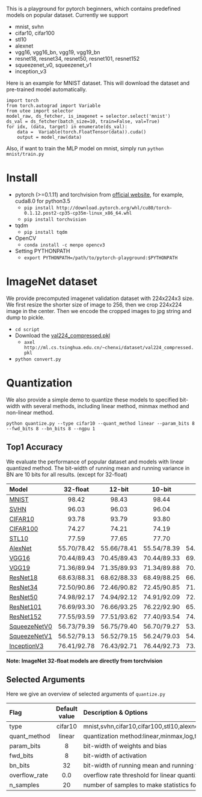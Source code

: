 This is a playground for pytorch beginners, which contains predefined models on popular dataset. Currently we support 
- mnist, svhn
- cifar10, cifar100
- stl10
- alexnet
- vgg16, vgg16_bn, vgg19, vgg19_bn
- resnet18, resnet34, resnet50, resnet101, resnet152
- squeezenet_v0, squeezenet_v1
- inception_v3

Here is an example for MNIST dataset. This will download the dataset and pre-trained model automatically.
```
import torch
from torch.autograd import Variable
from utee import selector
model_raw, ds_fetcher, is_imagenet = selector.select('mnist')
ds_val = ds_fetcher(batch_size=10, train=False, val=True)
for idx, (data, target) in enumerate(ds_val):
    data =  Variable(torch.FloatTensor(data)).cuda()
    output = model_raw(data)
```

Also, if want to train the MLP model on mnist, simply run `python mnist/train.py`


# Install
- pytorch (>=0.1.11) and torchvision from [official website](http://pytorch.org/), for example, cuda8.0 for python3.5
    - `pip install http://download.pytorch.org/whl/cu80/torch-0.1.12.post2-cp35-cp35m-linux_x86_64.whl`
    - `pip install torchvision`
- tqdm
    - `pip install tqdm`
- OpenCV
    - `conda install -c menpo opencv3`
- Setting PYTHONPATH
    - `export PYTHONPATH=/path/to/pytorch-playground:$PYTHONPATH`

# ImageNet dataset
We provide precomputed imagenet validation dataset with 224x224x3 size. We first resize the shorter size of image to 256, then we crop 224x224 image in the center. Then we encode the cropped images to jpg string and dump to pickle. 
- `cd script`
- Download the [val224_compressed.pkl](http://ml.cs.tsinghua.edu.cn/~chenxi/dataset/val224_compressed.pkl) 
    - `axel http://ml.cs.tsinghua.edu.cn/~chenxi/dataset/val224_compressed.pkl`
- `python convert.py`


# Quantization
We also provide a simple demo to quantize these models to specified bit-width with several methods, including linear method, minmax method and non-linear method.

`python quantize.py --type cifar10 --quant_method linear --param_bits 8 --fwd_bits 8 --bn_bits 8 --ngpu 1`
   
## Top1 Accuracy
We evaluate the performance of popular dataset and models with linear quantized method. The bit-width of running mean and running variance in BN are 10 bits for all results. (except for 32-float)


|Model|32-float  |12-bit  |10-bit |8-bit  |6-bit  |
|:----|:--------:|:------:|:-----:|:-----:|:-----:|
|[MNIST](http://ml.cs.tsinghua.edu.cn/~chenxi/pytorch-models/mnist-b07bb66b.pth)|98.42|98.43|98.44|98.44|98.32|
|[SVHN](http://ml.cs.tsinghua.edu.cn/~chenxi/pytorch-models/svhn-f564f3d8.pth)|96.03|96.03|96.04|96.02|95.46|
|[CIFAR10](http://ml.cs.tsinghua.edu.cn/~chenxi/pytorch-models/cifar10-d875770b.pth)|93.78|93.79|93.80|93.58|90.86|
|[CIFAR100](http://ml.cs.tsinghua.edu.cn/~chenxi/pytorch-models/cifar100-3a55a987.pth)|74.27|74.21|74.19|73.70|66.32|
|[STL10](http://ml.cs.tsinghua.edu.cn/~chenxi/pytorch-models/stl10-866321e9.pth)|77.59|77.65|77.70|77.59|73.40|
|[AlexNet](https://download.pytorch.org/models/alexnet-owt-4df8aa71.pth)|55.70/78.42|55.66/78.41|55.54/78.39|54.17/77.29|18.19/36.25|
|[VGG16](https://download.pytorch.org/models/vgg16-397923af.pth)|70.44/89.43|70.45/89.43|70.44/89.33|69.99/89.17|53.33/76.32|
|[VGG19](https://download.pytorch.org/models/vgg19-dcbb9e9d.pth)|71.36/89.94|71.35/89.93|71.34/89.88|70.88/89.62|56.00/78.62|
|[ResNet18](https://download.pytorch.org/models/resnet18-5c106cde.pth)|68.63/88.31|68.62/88.33|68.49/88.25|66.80/87.20|19.14/36.49|
|[ResNet34](https://download.pytorch.org/models/resnet34-333f7ec4.pth)|72.50/90.86|72.46/90.82|72.45/90.85|71.47/90.00|32.25/55.71|
|[ResNet50](https://download.pytorch.org/models/resnet50-19c8e357.pth)|74.98/92.17|74.94/92.12|74.91/92.09|72.54/90.44|2.43/5.36|
|[ResNet101](https://download.pytorch.org/models/resnet101-5d3b4d8f.pth)|76.69/93.30|76.66/93.25|76.22/92.90|65.69/79.54|1.41/1.18|
|[ResNet152](https://download.pytorch.org/models/resnet152-b121ed2d.pth)|77.55/93.59|77.51/93.62|77.40/93.54|74.95/92.46|9.29/16.75|
|[SqueezeNetV0](https://download.pytorch.org/models/squeezenet1_0-a815701f.pth)|56.73/79.39|56.75/79.40|56.70/79.27|53.93/77.04|14.21/29.74|
|[SqueezeNetV1](https://download.pytorch.org/models/squeezenet1_1-f364aa15.pth)|56.52/79.13|56.52/79.15|56.24/79.03|54.56/77.33|17.10/32.46|
|[InceptionV3](https://download.pytorch.org/models/inception_v3_google-1a9a5a14.pth)|76.41/92.78|76.43/92.71|76.44/92.73|73.67/91.34|1.50/4.82|

**Note: ImageNet 32-float models are directly from torchvision**


## Selected Arguments
Here we give an overview of selected arguments of `quantize.py`

|Flag                          |Default value|Description & Options|
|:-----------------------------|:-----------------------:|:--------------------------------|
|type|cifar10|mnist,svhn,cifar10,cifar100,stl10,alexnet,vgg16,vgg16_bn,vgg19,vgg19_bn,resent18,resent34,resnet50,resnet101,resnet152,squeezenet_v0,squeezenet_v1,inception_v3|
|quant_method|linear|quantization method:linear,minmax,log,tanh|
|param_bits|8|bit-width of weights and bias|
|fwd_bits|8|bit-width of activation|
|bn_bits|32|bit-width of running mean and running vairance|
|overflow_rate|0.0|overflow rate threshold for linear quantization method|
|n_samples|20|number of samples to make statistics for activation|
